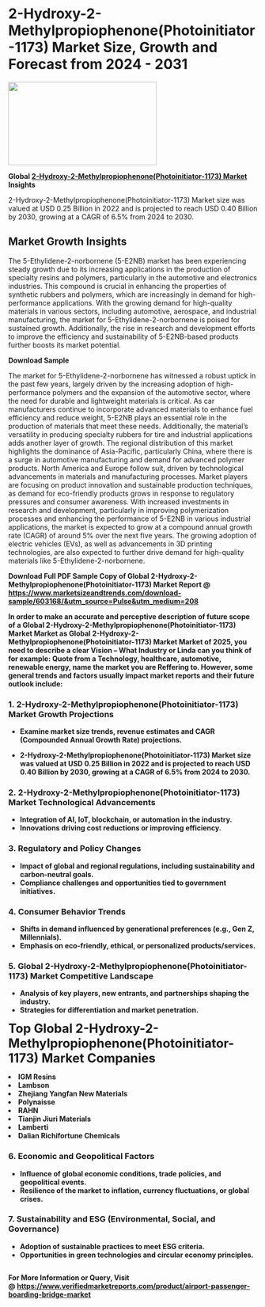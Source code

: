 <H1>2-Hydroxy-2-Methylpropiophenone(Photoinitiator-1173) Market Size, Growth and Forecast from 2024 - 2031</H1><img class="aligncenter size-medium wp-image-584254" src="https://thirdeyenews.in/wp-content/uploads/2024/09/Global-Market-Research-300x168.jpeg" alt="" width="300" height="168" /><p><strong>Global&nbsp;<a href="https://www.marketsizeandtrends.com/download-sample/603168/&amp;utm_source=Pulse&amp;utm_medium=208">2-Hydroxy-2-Methylpropiophenone(Photoinitiator-1173) Market</a> Insights</strong></p><p>2-Hydroxy-2-Methylpropiophenone(Photoinitiator-1173) Market size was valued at USD 0.25 Billion in 2022 and is projected to reach USD 0.40 Billion by 2030, growing at a CAGR of 6.5% from 2024 to 2030.</p><p><h2>Market Growth Insights</h2> <p>The 5-Ethylidene-2-norbornene (5-E2NB) market has been experiencing steady growth due to its increasing applications in the production of specialty resins and polymers, particularly in the automotive and electronics industries. This compound is crucial in enhancing the properties of synthetic rubbers and polymers, which are increasingly in demand for high-performance applications. With the growing demand for high-quality materials in various sectors, including automotive, aerospace, and industrial manufacturing, the market for 5-Ethylidene-2-norbornene is poised for sustained growth. Additionally, the rise in research and development efforts to improve the efficiency and sustainability of 5-E2NB-based products further boosts its market potential.</p> <p><strong>Download Sample</strong></p> <p>The market for 5-Ethylidene-2-norbornene has witnessed a robust uptick in the past few years, largely driven by the increasing adoption of high-performance polymers and the expansion of the automotive sector, where the need for durable and lightweight materials is critical. As car manufacturers continue to incorporate advanced materials to enhance fuel efficiency and reduce weight, 5-E2NB plays an essential role in the production of materials that meet these needs. Additionally, the material’s versatility in producing specialty rubbers for tire and industrial applications adds another layer of growth. The regional distribution of this market highlights the dominance of Asia-Pacific, particularly China, where there is a surge in automotive manufacturing and demand for advanced polymer products. North America and Europe follow suit, driven by technological advancements in materials and manufacturing processes. Market players are focusing on product innovation and sustainable production techniques, as demand for eco-friendly products grows in response to regulatory pressures and consumer awareness. With increased investments in research and development, particularly in improving polymerization processes and enhancing the performance of 5-E2NB in various industrial applications, the market is expected to grow at a compound annual growth rate (CAGR) of around 5% over the next five years. The growing adoption of electric vehicles (EVs), as well as advancements in 3D printing technologies, are also expected to further drive demand for high-quality materials like 5-Ethylidene-2-norbornene.</p> <p><strong></p><p><span class=""><strong>Download Full PDF Sample Copy of Global 2-Hydroxy-2-Methylpropiophenone(Photoinitiator-1173) Market Report</strong> @ <a href="https://www.marketsizeandtrends.com/download-sample/603168/&amp;utm_source=Pulse&amp;utm_medium=208" target="_blank">https://www.marketsizeandtrends.com/download-sample/603168/&amp;utm_source=Pulse&amp;utm_medium=208</a></span></p><p>In order to make an accurate and perceptive description of future scope of a Global&nbsp;2-Hydroxy-2-Methylpropiophenone(Photoinitiator-1173) Market Market as Global&nbsp;2-Hydroxy-2-Methylpropiophenone(Photoinitiator-1173) Market Market of 2025, you need to describe a clear Vision &ndash; What Industry or Linda can you think of for example: Quote from a Technology, healthcare, automotive, renewable energy, name the market you are Reffering to. However, some general trends and factors usually impact market reports and their future outlook include:</p><h3>1.&nbsp;<strong>2-Hydroxy-2-Methylpropiophenone(Photoinitiator-1173) Market Growth Projections</strong></h3><ul><li>Examine market size trends, revenue estimates and CAGR (Compounded Annual Growth Rate) projections.</li><li><p>2-Hydroxy-2-Methylpropiophenone(Photoinitiator-1173) Market size was valued at USD 0.25 Billion in 2022 and is projected to reach USD 0.40 Billion by 2030, growing at a CAGR of 6.5% from 2024 to 2030.</p></li></ul><h3>2.&nbsp;<strong>2-Hydroxy-2-Methylpropiophenone(Photoinitiator-1173) Market Technological Advancements</strong></h3><ul><li>Integration of AI, IoT, blockchain, or automation in the industry.</li><li>Innovations driving cost reductions or improving efficiency.</li></ul><h3>3.&nbsp;<strong>Regulatory and Policy Changes</strong></h3><ul><li>Impact of global and regional regulations, including sustainability and carbon-neutral goals.</li><li>Compliance challenges and opportunities tied to government initiatives.</li></ul><h3>4.&nbsp;<strong>Consumer Behavior Trends</strong></h3><ul><li>Shifts in demand influenced by generational preferences (e.g., Gen Z, Millennials).</li><li>Emphasis on eco-friendly, ethical, or personalized products/services.</li></ul><h3>5.&nbsp;<strong>Global 2-Hydroxy-2-Methylpropiophenone(Photoinitiator-1173) Market Competitive Landscape</strong></h3><ul><li>Analysis of key players, new entrants, and partnerships shaping the industry.</li><li>Strategies for differentiation and market penetration.</li></ul><p data-pm-slice="1 1 []"><span style="color: inherit; font-family: inherit; font-size: 25px;">Top Global 2-Hydroxy-2-Methylpropiophenone(Photoinitiator-1173) Market Companies</span></p><div class="" data-test-id=""><p><li>IGM Resins</li><li> Lambson</li><li> Zhejiang Yangfan New Materials</li><li> Polynaisse</li><li> RAHN</li><li> Tianjin Jiuri Materials</li><li> Lamberti</li><li> Dalian Richifortune Chemicals</li></p></div><h3>6.&nbsp;<strong>Economic and Geopolitical Factors</strong></h3><ul><li>Influence of global economic conditions, trade policies, and geopolitical events.</li><li>Resilience of the market to inflation, currency fluctuations, or global crises.</li></ul><h3>7.&nbsp;<strong>Sustainability and ESG (Environmental, Social, and Governance)</strong></h3><ul><li>Adoption of sustainable practices to meet ESG criteria.</li><li>Opportunities in green technologies and circular economy principles.</li></ul><h2><strong style="font-size: 14px;">For More Information or Query, Visit @&nbsp;</strong><a style="background-color: #ffffff; font-size: 14px;" href="https://www.marketsizeandtrends.com/report/2-hydroxy-2-methylpropiophenonephotoinitiator-1173-market/" target="_blank">https://www.verifiedmarketreports.com/product/airport-passenger-boarding-bridge-market</a></h2>
